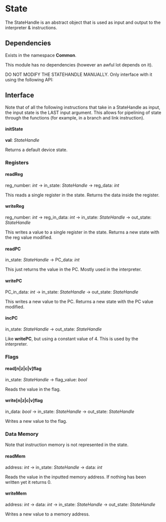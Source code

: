 ﻿# State
The StateHandle is an abstract object that is used as input and output to the interpreter & instructions.

## Dependencies
Exists in the namespace **Common**.

This module has no dependencies (however an awful lot depends on it).

DO NOT MODIFY THE STATEHANDLE MANUALLY. Only interface with it using the following API:

## Interface
Note that of all the following instructions that take in a StateHandle as input, the input state is the LAST input argument. This allows for pipelining of state through the functions (for example, in a branch and link instruction).

#### initState
**val**: *StateHandle*

Returns a default device state.

### Registers

#### readReg
reg_number: *int* -> in_state: *StateHandle* -> reg_data: *int*

This reads a single register in the state. Returns the data inside the register.

#### writeReg
reg_number: *int* -> reg_in_data: *int* -> in_state: *StateHandle* -> out_state: *StateHandle*

This writes a value to a single register in the state. Returns a new state with the reg value modified.

#### readPC
in_state: *StateHandle* -> PC_data: *int*

This just returns the value in the PC. Mostly used in the interpreter.

#### writePC
PC_in_data: *int* -> in_state: *StateHandle* -> out_state: *StateHandle*

This writes a new value to the PC. Returns a new state with the PC value modified.

#### incPC
in_state: *StateHandle* -> out_state: *StateHandle*

Like **writePC**, but using a constant value of 4. This is used by the interpreter.

### Flags

#### read[n|z|c|v]flag
in_state: *StateHandle* -> flag_value: *bool*

Reads the value in the flag.

#### write[n|z|c|v]flag
in_data: *bool* -> in_state: *StateHandle* -> out_state: *StateHandle*

Writes a new value to the flag.

### Data Memory
Note that instruction memory is not represented in the state.

#### readMem
address: *int* -> in_state: *StateHandle* -> data: *int*

Reads the value in the inputted memory address. If nothing has been written yet it returns 0.

#### writeMem
address: *int* -> data: *int* -> in_state: *StateHandle* -> out_state: *StateHandle*

Writes a new value to a memory address.